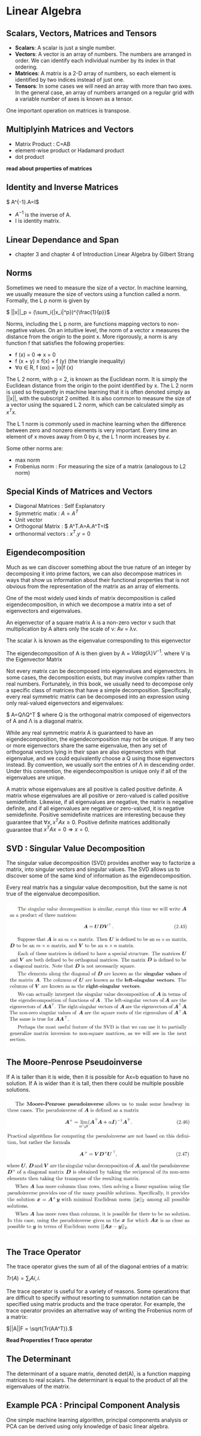 # Linear Algebra

## Scalars, Vectors, Matrices and Tensors

- __Scalars__: A scalar is just a single number.
- __Vectors__: A vector is an array of numbers. The numbers are arranged in order. We can identify each individual number by its index in that ordering.
- __Matrices__: A matrix is a 2-D array of numbers, so each element is identified by two indices instead of just one. 
- __Tensors__: In some cases we will need an array with more than two axes. In the general case, an array of numbers arranged on a regular grid with a variable number of axes is known as a tensor.

One important operation on matrices is transpose.



## Multiplyinh Matrices and Vectors

- Matrix Product : C=AB
- element-wise product or Hadamard product
- dot product

__read about properties of matrices__

## Identity and Inverse Matrices

$ A^{-1}.A=I$

- $A^{-1}$ is the inverse of A.
- I is identity matrix.

## Linear Dependance and Span

- chapter 3 and chapter 4 of Introduction Linear Algebra by Gilbert Strang



## Norms

Sometimes we need to measure the size of a vector. In machine learning, we usually
measure the size of vectors using a function called a norm. Formally, the L
p norm
is given by

$ ||x||_p = (\sum_i{|x_i|^p})^{\frac{1}{p}}$

Norms, including the L
p norm, are functions mapping vectors to non-negative
values. On an intuitive level, the norm of a vector x measures the distance from
the origin to the point x. More rigorously, a norm is any function f that satisfies
the following properties:
- f (x) = 0 ⇒ x = 0
- f (x + y) ≤ f(x) + f (y) (the triangle inequality)
- ∀α ∈ R, f (αx) = |α|f (x)


The L
2 norm, with p = 2, is known as the Euclidean norm. It is simply the
Euclidean distance from the origin to the point identified by x. The L
2 norm is
used so frequently in machine learning that it is often denoted simply as ||x||, with
the subscript 2 omitted. It is also common to measure the size of a vector using
the squared L
2 norm, which can be calculated simply as $x^Tx$.



The L
1 norm is commonly used in machine learning when the difference between
zero and nonzero elements is very important. Every time an element of x moves
away from 0 by $\epsilon$, the L
1 norm increases by $\epsilon$.

Some other norms are:
- max norm
- Frobenius norm : For measuring the size of a matrix (analogous to L2 norm)



## Special Kinds of Matrices and Vectors

- Diagonal Matrices : Self Explanatory
- Symmetric matix : $A=A^T$
- Unit vector
- Orthogonal Matrix : $ A^T.A=A.A^T=I$
- orthonormal vectors : $x^T.y=0$


## Eigendecomposition

Much as we can discover something about the true nature of an integer by
decomposing it into prime factors, we can also decompose matrices in ways that
show us information about their functional properties that is not obvious from the
representation of the matrix as an array of elements.

One of the most widely used kinds of matrix decomposition is called eigendecomposition, in which we decompose a matrix into a set of eigenvectors and
eigenvalues.


An eigenvector of a square matrix A is a non-zero vector v such that multiplication by A alters only the scale of v:
Av = λv.

The scalar λ is known as the eigenvalue corresponding to this eigenvector

The eigendecomposition of A is then given by
A = $V diag(λ)V^{−1}$.
where V is the Eigenvector Matrix

Not every matrix can be decomposed into eigenvalues and eigenvectors. In some cases, the decomposition exists, but may involve complex rather than real numbers. Fortunately, in this book, we usually need to decompose only a specific class of
matrices that have a simple decomposition. Specifically, every real symmetric
matrix can be decomposed into an expression using only real-valued eigenvectors
and eigenvalues:

$ A=QΛQ^T $
where Q is the orthogonal matrix composed of eigenvectors of A and Λ is a diagonal matrix.

While any real symmetric matrix A is guaranteed to have an eigendecomposition, the eigendecomposition may not be unique. If any two or more eigenvectors
share the same eigenvalue, then any set of orthogonal vectors lying in their span
are also eigenvectors with that eigenvalue, and we could equivalently choose a Q
using those eigenvectors instead. By convention, we usually sort the entries of Λ
in descending order. Under this convention, the eigendecomposition is unique only
if all of the eigenvalues are unique.

A matrix whose eigenvalues are all positive is called positive definite. A
matrix whose eigenvalues are all positive or zero-valued is called positive semidefinite. Likewise, if all eigenvalues are negative, the matrix is negative definite, and
if all eigenvalues are negative or zero-valued, it is negative semidefinite. Positive
semidefinite matrices are interesting because they guarantee that $∀x, x^TAx ≥ 0$. Positive definite matrices additionally guarantee that $x^TAx = 0 ⇒ x = 0$.

## SVD : Singular Value Decomposition

The singular value decomposition (SVD) provides another way to factorize
a matrix, into singular vectors and singular values. The SVD allows us to
discover some of the same kind of information as the eigendecomposition.

Every real matrix has a singular value
decomposition, but the same is not true of the eigenvalue decomposition.

![](img/la.PNG)

## The Moore-Penrose Pseudoinverse

If A is taller than it is wide, then it is possible for Ax=b equation to have
no solution. If A is wider than it is tall, then there could be multiple possible
solutions.

![](img/la2.PNG)

## The Trace Operator

The trace operator gives the sum of all of the diagonal entries of a matrix:

$Tr(A) =\sum_iAi,i$.


The trace operator is useful for a variety of reasons. Some operations that are
difficult to specify without resorting to summation notation can be specified using matrix products and the trace operator. For example, the trace operator provides
an alternative way of writing the Frobenius norm of a matrix:

$||A||F = \sqrt{Tr(AA^T)}.$

__Read Propersties f Trace operator__

## The Determinant

The determinant of a square matrix, denoted det(A), is a function mapping
matrices to real scalars. The determinant is equal to the product of all the
eigenvalues of the matrix.


## Example PCA : Principal Component Analysis

One simple machine learning algorithm, principal components analysis or PCA
can be derived using only knowledge of basic linear algebra.

